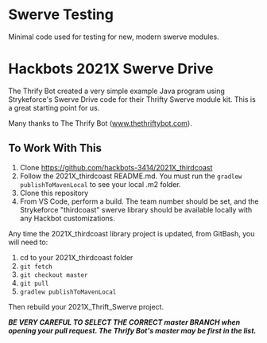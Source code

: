 # Swerve Testing

Minimal code used for testing for new, modern swerve modules.

# Hackbots 2021X Swerve Drive
The Thrify Bot created a very simple example Java program using Strykeforce's Swerve Drive code for their Thrifty Swerve module kit.  This is a great starting point for us.

Many thanks to The Thrify Bot (www.thethriftybot.com).

## To Work With This
1. Clone https://github.com/hackbots-3414/2021X_thirdcoast
2. Follow the 2021X_thirdcoast README.md.  You must run the `gradlew publishToMavenLocal` to see your local .m2 folder.
3. Clone this repository
4. From VS Code, perform a build.  The team number should be set, and the Strykeforce "thirdcoast" swerve library should be available locally with any Hackbot customizations.

Any time the 2021X_thirdcoast library project is updated, from GitBash, you will need to:
1. cd to your 2021X_thirdcoast folder
2. `git fetch`
3. `git checkout master`
4. `git pull`
5. `gradlew publishToMavenLocal`

Then rebuild your 2021X_Thrift_Swerve project.

***BE VERY CAREFUL TO SELECT THE CORRECT master BRANCH when opening your pull request.  The Thrify Bot's master may be first in the list.***
